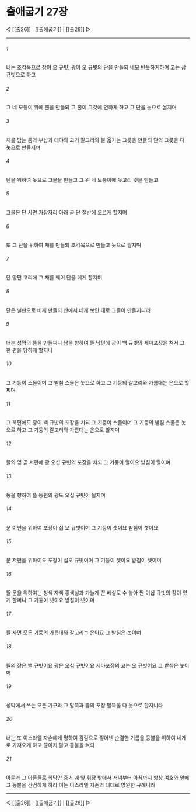 # 출애굽기 27장

◁ [[출26]] | [[출애굽기]] | [[출28]] ▷
***

###### 1
너는 조각목으로 장이 오 규빗, 광이 오 규빗의 단을 만들되 네모 반듯하게하며 고는 삼 규빗으로 하고

###### 2
그 네 모퉁이 위에 뿔을 만들되 그 뿔이 그것에 연하게 하고 그 단을 놋으로 쌀지며

###### 3
재를 담는 통과 부삽과 대야와 고기 갈고리와 불 옮기는 그릇을 만들되 단의 그릇을 다 놋으로 만들지며

###### 4
단을 위하여 놋으로 그물을 만들고 그 위 네 모퉁이에 놋고리 넷을 만들고

###### 5
그물은 단 사면 가장자리 아래 곧 단 절반에 오르게 할지며

###### 6
또 그 단을 위하여 채를 만들되 조각목으로 만들고 놋으로 쌀지며

###### 7
단 양편 고리에 그 채를 꿰어 단을 메게 할지며

###### 8
단은 널판으로 비게 만들되 산에서 네게 보인 대로 그들이 만들지니라

###### 9
너는 성막의 뜰을 만들찌니 남을 향하여 뜰 남편에 광이 백 규빗의 세마포장을 쳐서 그 한 편을 당하게 할지니

###### 10
그 기둥이 스물이며 그 받침 스물은 놋으로 하고 그 기둥의 갈고리와 가름대는 은으로 할찌며

###### 11
그 북편에도 광이 백 규빗의 포장을 치되 그 기둥이 스물이며 그 기둥의 받침 스물은 놋으로 하고 그 기둥의 갈고리와 가름대는 은으로 할지며

###### 12
뜰의 옆 곧 서편에 광 오십 규빗의 포장을 치되 그 기둥이 열이요 받침이 열이며

###### 13
동을 향하여 뜰 동편의 광도 오십 규빗이 될지며

###### 14
문 이편을 위하여 포장이 십 오 규빗이며 그 기둥이 셋이요 받침이 셋이요

###### 15
문 저편을 위하여도 포장이 십오 규빗이며 그 기둥이 셋이요 받침이 셋이며

###### 16
뜰 문을 위하여는 청색 자색 홍색실과 가늘게 꼰 베실로 수 놓아 짠 이십 규빗의 장이 있게 할찌니 그 기둥이 넷이요 받침이 넷이며

###### 17
뜰 사면 모든 기둥의 가름대와 갈고리는 은이요 그 받침은 놋이며

###### 18
뜰의 장은 백 규빗이요 광은 오십 규빗이요 세마포장의 고는 오 규빗이요 그 받침은 놋이며

###### 19
성막에서 쓰는 모든 기구와 그 말뚝과 뜰의 포장 말뚝을 다 놋으로 할지니라

###### 20
너는 또 이스라엘 자손에게 명하여 감람으로 찧어낸 순결한 기름을 등불을 위하여 네게로 가져오게 하고 끊이지 말고 등불을 켜되

###### 21
아론과 그 아들들로 회막안 증거 궤 앞 휘장 밖에서 저녁부터 아침까지 항상 여호와 앞에 그 등불을 간검하게 하라 이는 이스라엘 자손의 대대로 영원한 규례니라

***
◁ [[출26]] | [[출애굽기]] | [[출28]] ▷